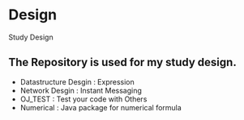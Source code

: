 # Design
Study Design


## The Repository is used for my study design.

* Datastructure Desgin : Expression
* Network Desgin : Instant Messaging
* OJ_TEST : Test your code with Others
* Numerical : Java package for numerical formula
